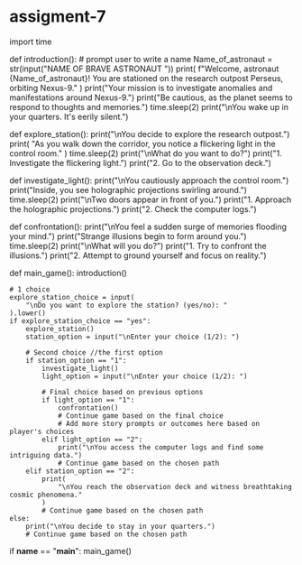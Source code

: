 # assigment-7
import time

def introduction():
    # prompt user to write a name
    Name_of_astronaut = str(input("NAME OF BRAVE ASTRONAUT "))
    print(
        f"Welcome, astronaut {Name_of_astronaut}! You are stationed on the research outpost Perseus, orbiting Nexus-9."
    )
    print("Your mission is to investigate anomalies and manifestations around Nexus-9.")
    print("Be cautious, as the planet seems to respond to thoughts and memories.")
    time.sleep(2)
    print("\nYou wake up in your quarters. It's eerily silent.")


def explore_station():
    print("\nYou decide to explore the research outpost.")
    print(
        "As you walk down the corridor, you notice a flickering light in the control room."
    )
    time.sleep(2)
    print("\nWhat do you want to do?")
    print("1. Investigate the flickering light.")
    print("2. Go to the observation deck.")


def investigate_light():
    print("\nYou cautiously approach the control room.")
    print("Inside, you see holographic projections swirling around.")
    time.sleep(2)
    print("\nTwo doors appear in front of you.")
    print("1. Approach the holographic projections.")
    print("2. Check the computer logs.")


def confrontation():
    print("\nYou feel a sudden surge of memories flooding your mind.")
    print("Strange illusions begin to form around you.")
    time.sleep(2)
    print("\nWhat will you do?")
    print("1. Try to confront the illusions.")
    print("2. Attempt to ground yourself and focus on reality.")


def main_game():
    introduction()

    # 1 choice
    explore_station_choice = input(
        "\nDo you want to explore the station? (yes/no): "
    ).lower()
    if explore_station_choice == "yes":
        explore_station()
        station_option = input("\nEnter your choice (1/2): ")

        # Second choice //the first option
        if station_option == "1":
            investigate_light()
            light_option = input("\nEnter your choice (1/2): ")

            # Final choice based on previous options
            if light_option == "1":
                confrontation()
                # Continue game based on the final choice
                # Add more story prompts or outcomes here based on player's choices
            elif light_option == "2":
                print("\nYou access the computer logs and find some intriguing data.")
                # Continue game based on the chosen path
        elif station_option == "2":
            print(
                "\nYou reach the observation deck and witness breathtaking cosmic phenomena."
            )
            # Continue game based on the chosen path
    else:
        print("\nYou decide to stay in your quarters.")
        # Continue game based on the chosen path


if __name__ == "__main__":
    main_game()
